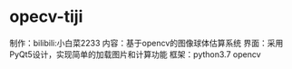 # opecv-tiji
制作：bilibili:小白菜2233  内容：基于opencv的图像球体估算系统  界面：采用PyQt5设计，实现简单的加载图片和计算功能  框架：python3.7 opencv
